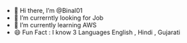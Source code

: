 - 👋 Hi there, I’m @Binal01 
- 👀 I’m currerntly looking for Job
- 🌱 I’m currently learning AWS 
- 😄 Fun Fact : I know 3 Languages English , Hindi , Gujarati

